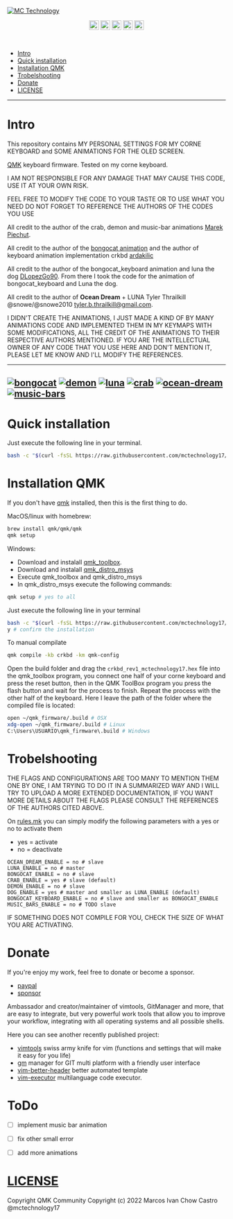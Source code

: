 [![MC Technology](https://github.com/mctechnology17/mctechnology17/blob/main/src/mctechnology_extendido.GIF)](https://www.youtube.com/channel/UC_mYh5PYPHBJ5YYUj8AIkcw)

<div align="center">

  [<img align="center" alt="MC Technology | YouTube" width="22px" src="https://github.com/mctechnology17/mctechnology17/blob/main/src/youtube.png" />][youtube]
  [<img align="center" alt="@mctechnology17 | Twitter" width="22px" src="https://github.com/mctechnology17/mctechnology17/blob/main/src/twitter.png" />][twitter]
  [<img align="center" alt="@mctechnology17 | Instagram" width="22px" src="https://github.com/mctechnology17/mctechnology17/blob/main/src/instagram.png" />][instagram]
  [<img align="center" alt="MC Technology17 | Facebook" width="22px" src="https://github.com/mctechnology17/mctechnology17/blob/main/src/facebook.png" />][facebook]
  [<img align="center" alt="@mctechnology17 | Reddit" width="22px" src="https://github.com/mctechnology17/mctechnology17/blob/main/src/reddit.png" />][reddit]

</div>
<br>

- [Intro](#Intro)
- [Quick installation](#Quick-installation)
- [Installation QMK](#Installation-QMK)
- [Trobelshooting](#Trobelshooting)
- [Donate](#Donate)
- [LICENSE](#LICENSE)

----

# Intro

This repository contains MY PERSONAL SETTINGS FOR MY CORNE KEYBOARD and SOME
ANIMATIONS FOR THE OLED SCREEN.

[QMK](https://github.com/qmk/qmk_firmware) keyboard firmware. Tested on my
corne keyboard.

I AM NOT RESPONSIBLE FOR ANY DAMAGE THAT MAY CAUSE THIS CODE, USE IT
AT YOUR OWN RISK.

FEEL FREE TO MODIFY THE CODE TO YOUR TASTE OR TO USE WHAT YOU NEED
DO NOT FORGET TO REFERENCE THE AUTHORS OF THE CODES YOU USE

All credit to the author of the crab, demon and music-bar animations
[Marek Piechut](https://github.com/marekpiechut/qmk-animations.git).

All credit to the author of the [bongocat animation](https://github.com/nwii/oledbongocat) and the
author of keyboard animation implementation crkbd [ardakilic](https://github.com/qmk/qmk_firmware/tree/master/keyboards/crkbd/keymaps/ardakilic)

All credit to the author of the bongocat_keyboard animation and luna the dog
[DLopezGo90](https://www.youtube.com/watch?v=XD8rC4zkc6Q&list=PLq8VOFVQEynRsCf92ElMUzynXF0p9LZ-0&index=10&ab_channel=DLopezGo90).
From there I took the code for the animation of bongocat_keyboard and Luna the
dog.

All credit to the author of **Ocean Dream** + LUNA Tyler Thrailkill
@snowe/@snowe2010 <tyler.b.thrailkill@gmail.com>.

I DIDN'T CREATE THE ANIMATIONS, I JUST MADE A KIND OF BY MANY ANIMATIONS CODE
AND IMPLEMENTED THEM IN MY KEYMAPS WITH SOME MODIFICATIONS, ALL THE CREDIT OF
THE ANIMATIONS TO THEIR RESPECTIVE AUTHORS MENTIONED. IF YOU ARE THE
INTELLECTUAL OWNER OF ANY CODE THAT YOU USE HERE AND DON'T MENTION IT, PLEASE
LET ME KNOW AND I'LL MODIFY THE REFERENCES.

---
[![bongocat](https://github.com/mctechnology17/mctechnology17/blob/main/src/bongocat_mc.GIF)](https://www.youtube.com/channel/UC_mYh5PYPHBJ5YYUj8AIkcw)
[![demon](https://github.com/mctechnology17/mctechnology17/blob/main/src/demon_mc.GIF)](https://www.youtube.com/channel/UC_mYh5PYPHBJ5YYUj8AIkcw)
[![luna](https://github.com/mctechnology17/mctechnology17/blob/main/src/luna_mc.GIF)](https://www.youtube.com/channel/UC_mYh5PYPHBJ5YYUj8AIkcw)
[![crab](https://github.com/mctechnology17/mctechnology17/blob/main/src/crab_mc.GIF)](https://www.youtube.com/channel/UC_mYh5PYPHBJ5YYUj8AIkcw)
[![ocean-dream](https://github.com/mctechnology17/mctechnology17/blob/main/src/ocean-dream_mc.GIF)](https://www.youtube.com/channel/UC_mYh5PYPHBJ5YYUj8AIkcw)
[![music-bars](https://github.com/mctechnology17/mctechnology17/blob/main/src/music-bars_mc.GIF)](https://www.youtube.com/channel/UC_mYh5PYPHBJ5YYUj8AIkcw)
---

# Quick installation
Just execute the following line in your terminal.
```bash
bash -c "$(curl -fsSL https://raw.githubusercontent.com/mctechnology17/qmk-config/main/setup.sh)"
```

# Installation QMK
If you don't have [qmk](https://docs.qmk.fm/#/cli) installed, then this is the first thing to do.

MacOS/linux with homebrew:
```bash
brew install qmk/qmk/qmk
qmk setup
```

Windows:
 - Download and instalall [qmk_toolbox](https://github.com/qmk/qmk_toolbox/releases).
 - Download and instalall [qmk_distro_msys](https://github.com/qmk/qmk_distro_msys/releases)
 - Execute qmk_toolbox and qmk_distro_msys
 - In qmk_distro_msys execute the following commands:
```bash
qmk setup # yes to all
```

Just execute the following line in your terminal
```bash
bash -c "$(curl -fsSL https://raw.githubusercontent.com/mctechnology17/qmk-config/main/setup.sh)"
y # confirm the installation
```

To manual compilate
```bash
qmk compile -kb crkbd -km qmk-config
```

Open the build folder and drag the `crkbd_rev1_mctechnology17.hex` file into
the qmk_toolbox program, you connect one half of your corne keyboard and press
the reset button, then in the QMK ToolBox program you press the
flash button and wait for the process to finish. Repeat the process with the
other half of the keyboard. Here I leave the path of the folder where the
compiled file is located:

```bash
open ~/qmk_firmware/.build # OSX
xdg-open ~/qmk_firmware/.build # Linux
C:\Users\USUARIO\qmk_firmware\.build # Windows
```

# Trobelshooting
THE FLAGS AND CONFIGURATIONS ARE TOO MANY TO MENTION THEM ONE BY ONE, I AM
TRYING TO DO IT IN A SUMMARIZED WAY AND I WILL TRY TO UPLOAD A MORE EXTENDED
DOCUMENTATION, IF YOU WANT MORE DETAILS ABOUT THE FLAGS PLEASE CONSULT THE
REFERENCES OF THE AUTHORS CITED ABOVE.

On [rules.mk](./rules.mk) you can simply modify the following parameters with a
yes or no to activate them

- yes = activate
- no = deactivate
```make
OCEAN_DREAM_ENABLE = no # slave
LUNA_ENABLE = no # master
BONGOCAT_ENABLE = no # slave
CRAB_ENABLE = yes # slave (default)
DEMON_ENABLE = no # slave
DOG_ENABLE = yes # master and smaller as LUNA_ENABLE (default)
BONGOCAT_KEYBOARD_ENABLE = no # slave and smaller as BONGOCAT_ENABLE
MUSIC_BARS_ENABLE = no # TODO slave
```
IF SOMETHING DOES NOT COMPILE FOR YOU, CHECK THE SIZE OF WHAT YOU ARE ACTIVATING.

# Donate
If you're enjoy my work, feel free to donate or become a sponsor.
- [paypal]
- [sponsor]

Ambassador and creator/maintainer of vimtools, GitManager and more,
that are easy to integrate, but very powerful work tools that allow you to
improve your workflow, integrating with all operating systems and all
possible shells.

Here you can see another recently published project:
- [vimtools] swiss army knife for vim (functions and settings that will make it easy for you life)
- [gm] manager for GIT multi platform with a friendly user interface
- [vim-better-header] better automated template
- [vim-executor] multilanguage code executor.

# ToDo

- [ ] implement music bar animation
- [ ] fix other small error
- [ ] add more animations


# [LICENSE](LICENSE)

Copyright QMK Community
Copyright (c) 2022 Marcos Ivan Chow Castro @mctechnology17

[twitter]: https://twitter.com/mctechnology17
[youtube]: https://www.youtube.com/c/mctechnology17
[instagram]: https://www.instagram.com/mctechnology17/
[facebook]: https://m.facebook.com/mctechnology17/
[reddit]:https://www.reddit.com/user/mctechnology17

[vim-executor]: https://github.com/mctechnology17/vim-executor
[vim-better-header]: https://github.com/mctechnology17/vim-better-header
[gm]: https://github.com/mctechnology17/gm
[vimtools]: https://github.com/mctechnology17/vimtools
[jailbreakrepo]: https://mctechnology17.github.io/
[uiglitch]: https://repo.packix.com/package/com.mctechnology.uiglitch/
[uiswitches]: https://repo.packix.com/package/com.mctechnology.uiswitches/
[uibadge]: https://repo.packix.com/package/com.mctechnology.uibadge/
[youtuberepo]: https://github.com/mctechnology17/youtube_repo_mc_technology
[sponsor]: https://github.com/sponsors/mctechnology17
[paypal]: https://www.paypal.me/mctechnology17
[readline]: https://github.com/PowerShell/PSReadLine/blob/master/README.md

